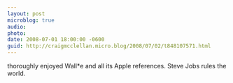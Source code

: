 ```yaml
---
layout: post
microblog: true
audio: 
photo: 
date: 2008-07-01 18:00:00 -0600
guid: http://craigmcclellan.micro.blog/2008/07/02/t848107571.html
---
```

thoroughly enjoyed Wall*e and all its Apple references. Steve Jobs rules the world.

